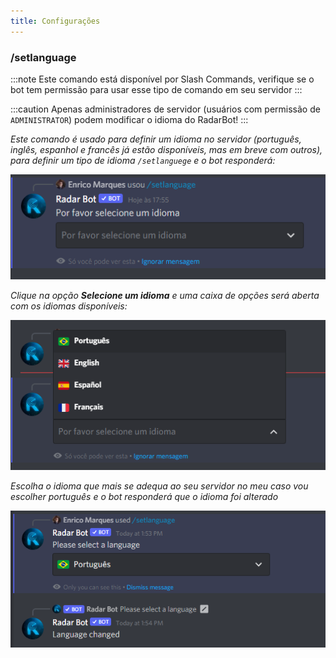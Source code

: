 ```yaml
---
title: Configurações
---
```

### /setlanguage


:::note
Este comando está disponível por Slash Commands, verifique se o bot tem permissão para usar esse tipo de comando em seu servidor
:::

:::caution
Apenas administradores de servidor (usuários com permissão de `ADMINISTRATOR`) podem modificar o idioma do RadarBot!
:::

*Este comando é usado para definir um idioma no servidor (português, inglês, espanhol e francês já estão disponíveis, mas em breve com outros), para definir um tipo de idioma ``/setlanguege`` e o bot responderá:*


![Set Language](../../../../../../assets/docs/portuguese/settings/setlanguage.png)


*Clique na opção **Selecione um idioma** e uma caixa de opções será aberta com os idiomas disponíveis:*

![Set Language Options](../../../../../../assets/docs/portuguese/settings/options.png)


*Escolha o idioma que mais se adequa ao seu servidor no meu caso vou escolher português e o bot responderá que o idioma foi alterado*

![Response Language](../../../../../../assets/docs/portuguese/settings/reslanguage.png)

